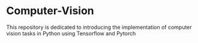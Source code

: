 # Computer-Vision
This repository is dedicated to introducing the implementation of computer vision tasks in Python using Tensorflow and Pytorch

